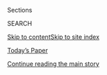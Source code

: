 <div id="app">

<div>

<div class="NYTAppHideMasthead css-1r6wvpq e1suatyy0">

<div class="section css-ui9rw0 e1suatyy2">

<div class="css-eph4ug er09x8g0">

<div class="css-6n7j50">

</div>

<span class="css-1dv1kvn">Sections</span>

<div class="css-10488qs">

<span class="css-1dv1kvn">SEARCH</span>

</div>

[Skip to content](#site-content)[Skip to site
index](#site-index)

</div>

<div class="css-10698na e1huz5gh0">

</div>

</div>

<div id="masthead-bar-one" class="section hasLinks css-15hmgas e1csuq9d3">

<div class="css-uqyvli e1csuq9d0">

</div>

<div class="css-1uqjmks e1csuq9d1">

</div>

<div class="css-9e9ivx">

[](https://myaccount.nytimes3xbfgragh.onion/auth/login?response_type=cookie&client_id=vi)

</div>

<div class="css-1bvtpon e1csuq9d2">

[Today’s Paper](https://www.nytimes3xbfgragh.onion/section/todayspaper)

</div>

</div>

</div>

</div>

<div data-aria-hidden="false">

<div id="site-content" data-role="main">

<div id="top-wrapper" class="css-15p45cc eaca97t0" type="top">

<div id="top-slug" class="css-19x0jxb eaca97t1" hidden="">

Advertisement

</div>

[Continue reading the main
story](#after-top)

<div class="ad top-wrapper" style="text-align:center;height:100%;display:block;min-height:90px">

<div id="top" class="place-ad" data-position="top" data-size-key="top">

</div>

</div>

<div id="after-top">

</div>

</div>

<div id="byline" class="section css-15h4p1b e9abtgs0">

<div class="css-1j21atc e1svk9qx1">

<div class="css-nfcc9b e1svk9qx3">

<div class="css-vl9dhg e1svk9qx5">

<div class="css-1nrhkj6 e1svk9qx6">

# K.K. Rebecca Lai

</div>

## <span>Recent and archived work by K.K. Rebecca Lai for The New York Times</span>

</div>

</div>

</div>

<div>

<div id="mid1-wrapper" class="css-1mn4oms eaca97t0" type="rank">

<div id="mid1-slug" class="css-1tag3rd eaca97t1">

Advertisement

</div>

[Continue reading the main
story](#after-mid1)

<div id="mid1" class="ad mid1-wrapper" style="text-align:center;height:100%;display:block">

</div>

<div id="after-mid1">

</div>

</div>

</div>

<div class="css-185go5a e1o5byef0">

<div class="css-15cbhtu">

  - [Latest](#stream-panel)
  - <span class="css-6n7j50">Search</span>
    <div class="control">
    <div class="label-container css-1dv1kvn">
    Search
    </div>
    <div class="css-wm4t3d">
    **<span id="clear-search-input" class="css-1dv1kvn">Clear this text
    input</span>
    </div>
    </div>
    <span class="css-1iovbfw"></span>

<div id="stream-panel" class="section css-8msx5b e1jz0cab1">

<div class="css-13mho3u">

1.  
    
    <div class="css-1cp3ece">
    
    <div class="css-1l4spti">
    
    [](/interactive/2020/07/24/us/politics/trump-biden-campaign-donors.html)
    
    <div class="css-79elbk">
    
    ![](https://static01.graylady3jvrrxbe.onion/images/2020/07/23/us/trump-biden-campaign-donors-promo-1595561487298/trump-biden-campaign-donors-promo-1595561487298-thumbWide.jpg?quality=75&auto=webp&disable=upscale)
    
    </div>
    
    ## Trump vs. Biden: Who’s Winning the Money Race in Your ZIP Code?
    
    We tracked donations to President Trump and Joe Biden over the last
    three months, and the numbers offer another sign of the nation’s
    political divisions. See where each candidate had more donors.
    
    <div class="css-1nqbnmb ea5icrr0">
    
    By <span class="css-1n7hynb">Rachel Shorey, K.K. Rebecca Lai
    <span>and</span> Thomas
    Kaplan</span>
    
    </div>
    
    </div>
    
    <div class="css-1lc2l26 e1xfvim33">
    
    </div>
    
    </div>

2.  
    
    <div class="css-1cp3ece">
    
    <div class="css-1l4spti">
    
    [](/interactive/2020/07/16/us/black-lives-matter-protests-louisville-breonna-taylor.html)
    
    <div class="css-79elbk">
    
    ![](https://static01.graylady3jvrrxbe.onion/images/2020/07/15/us/black-lives-matter-protests-louisville-breonna-taylor-promo-1594850974180/black-lives-matter-protests-louisville-breonna-taylor-promo-1594850974180-thumbWide.jpg?quality=75&auto=webp&disable=upscale)
    
    </div>
    
    ## Protests Continue Daily in Louisville. Here’s a Look at 45 Days of Marches.
    
    Kentucky’s largest city has seen weeks of demonstrators demanding
    justice in the case of Breonna Taylor, who was killed by the police
    in her home there.
    
    <div class="css-1nqbnmb ea5icrr0">
    
    By <span class="css-1n7hynb">K.K. Rebecca
    Lai</span>
    
    </div>
    
    </div>
    
    <div class="css-1lc2l26 e1xfvim33">
    
    </div>
    
    </div>

3.  
    
    <div class="css-1cp3ece">
    
    <div class="css-1l4spti">
    
    [](/es/interactive/2020/07/09/espanol/mundo/coronavirus-latinos-africanoamericanos-datos.html)
    
    <div class="css-79elbk">
    
    ![](https://static01.graylady3jvrrxbe.onion/images/2020/07/09/multimedia/coronavirus-latinos-african-americans-ES/coronavirus-latinos-african-americans-ES-thumbWide.jpg?quality=75&auto=webp&disable=upscale)
    
    </div>
    
    ## El impacto desigual del coronavirus en los estadounidenses latinos y negros, con datos
    
    Los nuevos datos federales, obtenidos mediante una demanda, brindan
    el panorama más completo hasta ahora de cómo las personas negras y
    latinas han sido más propensas que sus pares blancos a contraer el
    virus y morir a causa suya.
    
    <div class="css-1nqbnmb ea5icrr0">
    
    Por <span class="css-1n7hynb">Richard A. Oppel Jr., Robert Gebeloff,
    K.K. Rebecca Lai, Will Wright <span>y</span> Mitch
    Smith</span>
    
    </div>
    
    </div>
    
    <div class="css-1lc2l26 e1xfvim33">
    
    </div>
    
    </div>

4.  
    
    <div class="css-1cp3ece">
    
    <div class="css-1l4spti">
    
    [](/interactive/2020/07/05/us/coronavirus-latinos-african-americans-cdc-data.html)
    
    <div class="css-79elbk">
    
    ![](https://static01.graylady3jvrrxbe.onion/images/2020/07/01/us/coronavirus-latinos-african-americans-cdc-data-promo-1593637883658/coronavirus-latinos-african-americans-cdc-data-promo-1593637883658-thumbWide-v3.png?quality=75&auto=webp&disable=upscale)
    
    </div>
    
    ## The Fullest Look Yet at the Racial Inequity of Coronavirus
    
    New federal data provides the most comprehensive view to date of how
    Black and Latino people have been likelier than their white peers to
    contract the virus and die from it.
    
    <div class="css-1nqbnmb ea5icrr0">
    
    By <span class="css-1n7hynb">Richard A. Oppel Jr., Robert Gebeloff,
    K.K. Rebecca Lai, Will Wright <span>and</span> Mitch
    Smith</span>
    
    </div>
    
    </div>
    
    <div class="css-1lc2l26 e1xfvim33">
    
    </div>
    
    </div>

5.  
    
    <div class="css-1cp3ece">
    
    <div class="css-1l4spti">
    
    [](/interactive/2020/06/16/us/george-floyd-protests-police-tear-gas.html)
    
    <div class="css-79elbk">
    
    ![](https://static01.graylady3jvrrxbe.onion/images/2020/06/15/us/george-floyd-protests-police-tear-gas-promo-1592255840940/george-floyd-protests-police-tear-gas-promo-1592255840940-thumbWide-v2.jpg?quality=75&auto=webp&disable=upscale)
    
    </div>
    
    ## Here Are the 100 U.S. Cities Where Protesters Were Tear-Gassed
    
    The deployment of tear gas against civilians has not been this
    widespread since the period of unrest in the 1960s and ’70s,
    according to a New York Times analysis.
    
    <div class="css-1nqbnmb ea5icrr0">
    
    By <span class="css-1n7hynb">K.K. Rebecca Lai, Bill Marsh
    <span>and</span> Anjali
    Singhvi</span>
    
    </div>
    
    </div>
    
    <div class="css-1lc2l26 e1xfvim33">
    
    </div>
    
    </div>

6.  
    
    <div class="css-1cp3ece">
    
    <div class="css-1l4spti">
    
    [](/interactive/2020/05/31/nyregion/nyc-protests-george-floyd.html)
    
    <div class="css-79elbk">
    
    ![](https://static01.graylady3jvrrxbe.onion/images/2020/05/31/us/nyc-protests-george-floyd-promo-1590978725058/nyc-protests-george-floyd-promo-1590978725058-thumbWide-v3.jpg?quality=75&auto=webp&disable=upscale)
    
    </div>
    
    ## Chants, Clashes and Hundreds of Arrests: What Happened at the Protests in New York City
    
    Thousands of people gathered across the city over the weekend at
    protests prompted by the death of George Floyd, who died last week
    after a police officer in Minneapolis knelt on his neck for nearly
    nine minutes.
    
    <div class="css-1nqbnmb ea5icrr0">
    
    By <span class="css-1n7hynb">K.K. Rebecca
    Lai</span>
    
    </div>
    
    </div>
    
    <div class="css-1lc2l26 e1xfvim33">
    
    </div>
    
    </div>

7.  
    
    <div class="css-1cp3ece">
    
    <div class="css-1l4spti">
    
    [](/interactive/2020/05/09/us/coronavirus-cases-nursing-homes-us.html)
    
    <div class="css-79elbk">
    
    ![](https://static01.graylady3jvrrxbe.onion/images/2020/05/09/us/coronavirus-cases-nursing-homes-us-promo-1588999269825/coronavirus-cases-nursing-homes-us-promo-1588999269825-thumbWide-v5.jpg?quality=75&auto=webp&disable=upscale)
    
    </div>
    
    ## One-Third of All U.S. Coronavirus Deaths Are Nursing Home Residents or Workers
    
    In at least 14 states, more than half of coronavirus deaths are tied
    to long-term care facilities for older adults, according to a New
    York Times database.
    
    <div class="css-1nqbnmb ea5icrr0">
    
    By <span class="css-1n7hynb">Karen Yourish, K.K. Rebecca Lai,
    Danielle Ivory <span>and</span> Mitch
    Smith</span>
    
    </div>
    
    </div>
    
    <div class="css-1lc2l26 e1xfvim33">
    
    </div>
    
    </div>

8.  
    
    <div class="css-1cp3ece">
    
    <div class="css-1l4spti">
    
    [](/interactive/2020/04/28/world/asia/coronavirus-singapore-migrants.html)
    
    <div class="css-79elbk">
    
    ![](https://static01.graylady3jvrrxbe.onion/images/2020/04/28/us/coronavirus-singapore-migrants-promo-1588092348389/coronavirus-singapore-migrants-promo-1588092348389-thumbWide-v2.png?quality=75&auto=webp&disable=upscale)
    
    </div>
    
    ## Packed With Migrant Workers, Dormitories Fuel Coronavirus in Singapore
    
    Cases of the virus in dormitories, which can house up to 20 people
    per room, accounted for 88 percent of the nation’s cases, as of
    Tuesday.
    
    <div class="css-1nqbnmb ea5icrr0">
    
    By <span class="css-1n7hynb">Weiyi Cai <span>and</span> K.K. Rebecca
    Lai</span>
    
    </div>
    
    </div>
    
    <div class="css-1lc2l26 e1xfvim33">
    
    </div>
    
    </div>

9.  
    
    <div class="css-1cp3ece">
    
    <div class="css-1l4spti">
    
    [](/interactive/2020/04/09/world/asia/coronavirus-hong-kong-singapore-taiwan.html)
    
    <div class="css-79elbk">
    
    ![](https://static01.graylady3jvrrxbe.onion/images/2020/04/09/us/coronavirus-hong-kong-singapore-taiwan-promo-1586459035985/coronavirus-hong-kong-singapore-taiwan-promo-1586459035985-thumbWide-v6.png?quality=75&auto=webp&disable=upscale)
    
    </div>
    
    ## Why Coronavirus Cases Have Spiked in Hong Kong, Singapore and Taiwan
    
    Once heralded for keeping their case counts low, Hong Kong,
    Singapore and Taiwan have recently seen a surge in numbers, largely
    fueled by infections coming from elsewhere.
    
    <div class="css-1nqbnmb ea5icrr0">
    
    By <span class="css-1n7hynb">K.K. Rebecca
    Lai</span>
    
    </div>
    
    </div>
    
    <div class="css-1lc2l26 e1xfvim33">
    
    </div>
    
    </div>

10. 
    
    <div class="css-1cp3ece">
    
    <div class="css-1l4spti">
    
    [](/interactive/2020/04/03/world/coronavirus-flatten-the-curve-countries.html)
    
    <div class="css-79elbk">
    
    ![](https://static01.graylady3jvrrxbe.onion/images/2020/04/03/us/coronavirus-flatten-the-curve-countries-promo-1585944714938/coronavirus-flatten-the-curve-countries-promo-1585944714938-thumbWide-v3.jpg?quality=75&auto=webp&disable=upscale)
    
    </div>
    
    ## Are Countries Flattening the Curve for the Coronavirus?
    
    These charts show the pandemic’s trajectory in each nation. New
    cases appear to be leveling off in some places, but they may still
    be far from a slowdown.
    
    <div class="css-1nqbnmb ea5icrr0">
    
    By <span class="css-1n7hynb">K.K. Rebecca Lai</span>
    
    </div>
    
    </div>
    
    <div class="css-1lc2l26 e1xfvim33">
    
    </div>
    
    </div>

<div class="css-13mho3u">

<div class="css-1t62hi8">

<div class="css-1stvaey">

Show
More

<div>

<div style="border:0;clip:rect(0 0 0 0);height:1px;margin:-1px;overflow:hidden;white-space:nowrap;padding:0;width:1px;position:absolute" data-role="log" data-aria-live="assertive">

</div>

<div style="border:0;clip:rect(0 0 0 0);height:1px;margin:-1px;overflow:hidden;white-space:nowrap;padding:0;width:1px;position:absolute" data-role="log" data-aria-live="assertive">

</div>

<div style="border:0;clip:rect(0 0 0 0);height:1px;margin:-1px;overflow:hidden;white-space:nowrap;padding:0;width:1px;position:absolute" data-role="log" data-aria-live="polite">

</div>

<div style="border:0;clip:rect(0 0 0 0);height:1px;margin:-1px;overflow:hidden;white-space:nowrap;padding:0;width:1px;position:absolute" data-role="log" data-aria-live="polite">

</div>

</div>

</div>

</div>

</div>

</div>

<div class="css-g6hk37 supplemental">

<div id="mid2-wrapper" class="css-10wkyv7 eaca97t0" type="lede">

<div id="mid2-slug" class="css-1tag3rd eaca97t1">

Advertisement

</div>

[Continue reading the main
story](#after-mid2)

<div id="mid2" class="ad mid2-wrapper" style="text-align:center;height:100%;display:block;min-height:250px">

</div>

<div id="after-mid2">

</div>

</div>

</div>

</div>

</div>

</div>

</div>

</div>

## Site Index

<div>

</div>

## Site Information Navigation

  - [© <span>2020</span> <span>The New York Times
    Company</span>](https://help.nytimes3xbfgragh.onion/hc/en-us/articles/115014792127-Copyright-notice)

<!-- end list -->

  - [NYTCo](https://www.nytco.com/)
  - [Contact
    Us](https://help.nytimes3xbfgragh.onion/hc/en-us/articles/115015385887-Contact-Us)
  - [Work with us](https://www.nytco.com/careers/)
  - [Advertise](https://nytmediakit.com/)
  - [T Brand Studio](http://www.tbrandstudio.com/)
  - [Your Ad
    Choices](https://www.nytimes3xbfgragh.onion/privacy/cookie-policy#how-do-i-manage-trackers)
  - [Privacy](https://www.nytimes3xbfgragh.onion/privacy)
  - [Terms of
    Service](https://help.nytimes3xbfgragh.onion/hc/en-us/articles/115014893428-Terms-of-service)
  - [Terms of
    Sale](https://help.nytimes3xbfgragh.onion/hc/en-us/articles/115014893968-Terms-of-sale)
  - [Site
    Map](https://spiderbites.nytimes3xbfgragh.onion)
  - [Help](https://help.nytimes3xbfgragh.onion/hc/en-us)
  - [Subscriptions](https://www.nytimes3xbfgragh.onion/subscription?campaignId=37WXW)

</div>

</div>

